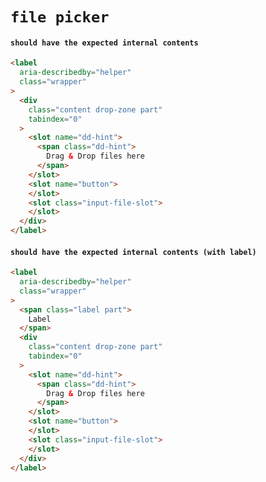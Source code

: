 # `file picker`

#### `should have the expected internal contents`

```html
<label
  aria-describedby="helper"
  class="wrapper"
>
  <div
    class="content drop-zone part"
    tabindex="0"
  >
    <slot name="dd-hint">
      <span class="dd-hint">
        Drag & Drop files here
      </span>
    </slot>
    <slot name="button">
    </slot>
    <slot class="input-file-slot">
    </slot>
  </div>
</label>
```

#### `should have the expected internal contents (with label)`

```html
<label
  aria-describedby="helper"
  class="wrapper"
>
  <span class="label part">
    Label
  </span>
  <div
    class="content drop-zone part"
    tabindex="0"
  >
    <slot name="dd-hint">
      <span class="dd-hint">
        Drag & Drop files here
      </span>
    </slot>
    <slot name="button">
    </slot>
    <slot class="input-file-slot">
    </slot>
  </div>
</label>

```

